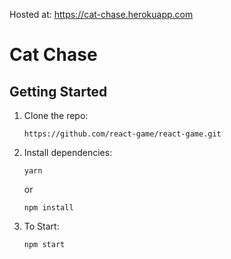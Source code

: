 Hosted at:
https://cat-chase.herokuapp.com

# Cat Chase
## Getting Started

1.  Clone the repo:

        https://github.com/react-game/react-game.git

2.  Install dependencies:

        yarn

    or

        npm install

3.  To Start:

        npm start


